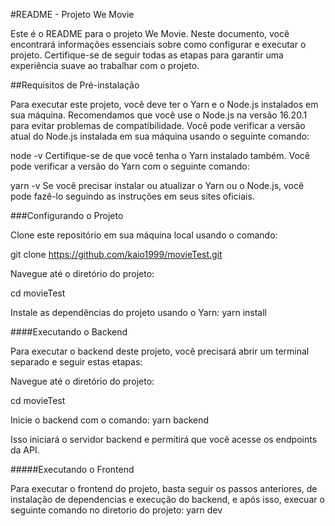 #README - Projeto We Movie

Este é o README para o projeto We Movie. Neste documento, você encontrará informações essenciais sobre como configurar e executar o projeto. Certifique-se de seguir todas as etapas para garantir uma experiência suave ao trabalhar com o projeto.

##Requisitos de Pré-instalação

Para executar este projeto, você deve ter o Yarn e o Node.js instalados em sua máquina. Recomendamos que você use o Node.js na versão 16.20.1 para evitar problemas de compatibilidade. Você pode verificar a versão atual do Node.js instalada em sua máquina usando o seguinte comando:

node -v
Certifique-se de que você tenha o Yarn instalado também. Você pode verificar a versão do Yarn com o seguinte comando:

yarn -v
Se você precisar instalar ou atualizar o Yarn ou o Node.js, você pode fazê-lo seguindo as instruções em seus sites oficiais.

###Configurando o Projeto

Clone este repositório em sua máquina local usando o comando:

git clone https://github.com/kaio1999/movieTest.git

Navegue até o diretório do projeto:

cd movieTest

Instale as dependências do projeto usando o Yarn: yarn install

####Executando o Backend

Para executar o backend deste projeto, você precisará abrir um terminal separado e seguir estas etapas:

Navegue até o diretório do projeto:

cd movieTest

Inicie o backend com o comando: yarn backend

Isso iniciará o servidor backend e permitirá que você acesse os endpoints da API.

#####Executando o Frontend

Para executar o frontend do projeto, basta seguir os passos anteriores, de instalação de dependencias e execução do backend, e após isso, execuar o seguinte comando no diretorio do projeto: yarn dev
